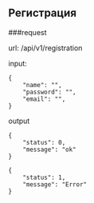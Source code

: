 ## Регистрация

###request

url: /api/v1/registration

input:

    {
        "name": "",
        "password": "",
        "email": "",
    }
    
output

    {
        "status": 0,
        "message": "ok"
    }
    
    {
        "status": 1,
        "message": "Error"
    }
